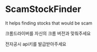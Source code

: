 # ScamStockFinder
It helps finding stocks that would be scam

크롬드라이버를 자신의 크롬 버전과 맞춰주세요

전자공시 api키를 발급받아주세요
